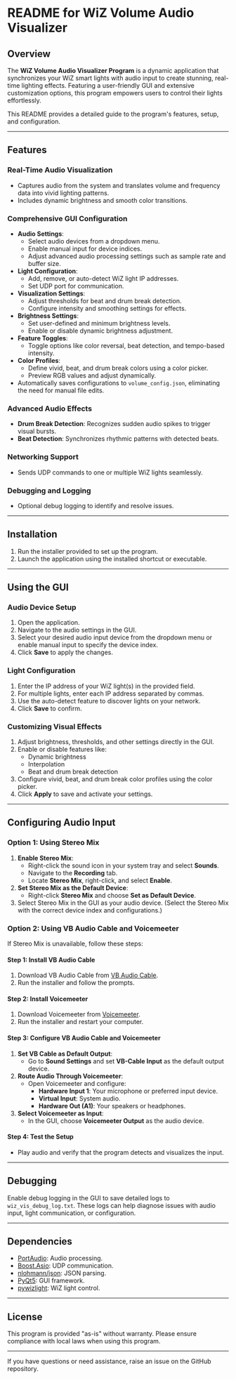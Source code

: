 # README for WiZ Volume Audio Visualizer

## Overview

The **WiZ Volume Audio Visualizer Program** is a dynamic application that synchronizes your WiZ smart lights with audio input to create stunning, real-time lighting effects. Featuring a user-friendly GUI and extensive customization options, this program empowers users to control their lights effortlessly.

This README provides a detailed guide to the program's features, setup, and configuration.

---

## Features

### Real-Time Audio Visualization
- Captures audio from the system and translates volume and frequency data into vivid lighting patterns.
- Includes dynamic brightness and smooth color transitions.

### Comprehensive GUI Configuration
- **Audio Settings**:
  - Select audio devices from a dropdown menu.
  - Enable manual input for device indices.
  - Adjust advanced audio processing settings such as sample rate and buffer size.
- **Light Configuration**:
  - Add, remove, or auto-detect WiZ light IP addresses.
  - Set UDP port for communication.
- **Visualization Settings**:
  - Adjust thresholds for beat and drum break detection.
  - Configure intensity and smoothing settings for effects.
- **Brightness Settings**:
  - Set user-defined and minimum brightness levels.
  - Enable or disable dynamic brightness adjustment.
- **Feature Toggles**:
  - Toggle options like color reversal, beat detection, and tempo-based intensity.
- **Color Profiles**:
  - Define vivid, beat, and drum break colors using a color picker.
  - Preview RGB values and adjust dynamically.
- Automatically saves configurations to `volume_config.json`, eliminating the need for manual file edits.

### Advanced Audio Effects
- **Drum Break Detection**: Recognizes sudden audio spikes to trigger visual bursts.
- **Beat Detection**: Synchronizes rhythmic patterns with detected beats.

### Networking Support
- Sends UDP commands to one or multiple WiZ lights seamlessly.

### Debugging and Logging
- Optional debug logging to identify and resolve issues.

---

## Installation

1. Run the installer provided to set up the program.
2. Launch the application using the installed shortcut or executable.

---

## Using the GUI

### Audio Device Setup
1. Open the application.
2. Navigate to the audio settings in the GUI.
3. Select your desired audio input device from the dropdown menu or enable manual input to specify the device index.
4. Click **Save** to apply the changes.

### Light Configuration
1. Enter the IP address of your WiZ light(s) in the provided field.
2. For multiple lights, enter each IP address separated by commas.
3. Use the auto-detect feature to discover lights on your network.
4. Click **Save** to confirm.

### Customizing Visual Effects
1. Adjust brightness, thresholds, and other settings directly in the GUI.
2. Enable or disable features like:
   - Dynamic brightness
   - Interpolation
   - Beat and drum break detection
3. Configure vivid, beat, and drum break color profiles using the color picker.
4. Click **Apply** to save and activate your settings.

---

## Configuring Audio Input

### Option 1: Using Stereo Mix
1. **Enable Stereo Mix**:
   - Right-click the sound icon in your system tray and select **Sounds**.
   - Navigate to the **Recording** tab.
   - Locate **Stereo Mix**, right-click, and select **Enable**.
2. **Set Stereo Mix as the Default Device**:
   - Right-click **Stereo Mix** and choose **Set as Default Device**.
3. Select Stereo Mix in the GUI as your audio device. (Select the Stereo Mix with the correct device index and configurations.)

### Option 2: Using VB Audio Cable and Voicemeeter
If Stereo Mix is unavailable, follow these steps:

#### Step 1: Install VB Audio Cable
1. Download VB Audio Cable from [VB Audio Cable](https://vb-audio.com/Cable/).
2. Run the installer and follow the prompts.

#### Step 2: Install Voicemeeter
1. Download Voicemeeter from [Voicemeeter](https://vb-audio.com/Voicemeeter/).
2. Run the installer and restart your computer.

#### Step 3: Configure VB Audio Cable and Voicemeeter
1. **Set VB Cable as Default Output**:
   - Go to **Sound Settings** and set **VB-Cable Input** as the default output device.
2. **Route Audio Through Voicemeeter**:
   - Open Voicemeeter and configure:
     - **Hardware Input 1**: Your microphone or preferred input device.
     - **Virtual Input**: System audio.
     - **Hardware Out (A1)**: Your speakers or headphones.
3. **Select Voicemeeter as Input**:
   - In the GUI, choose **Voicemeeter Output** as the audio device.

#### Step 4: Test the Setup
- Play audio and verify that the program detects and visualizes the input.

---

## Debugging

Enable debug logging in the GUI to save detailed logs to `wiz_vis_debug_log.txt`. These logs can help diagnose issues with audio input, light communication, or configuration.

---

## Dependencies

- [PortAudio](http://www.portaudio.com/): Audio processing.
- [Boost.Asio](https://www.boost.org/doc/libs/release/doc/html/boost_asio.html): UDP communication.
- [nlohmann/json](https://github.com/nlohmann/json): JSON parsing.
- [PyQt5](https://pypi.org/project/PyQt5/): GUI framework.
- [pywizlight](https://pypi.org/project/pywizlight/): WiZ light control.

---

## License

This program is provided "as-is" without warranty. Please ensure compliance with local laws when using this program.

---

If you have questions or need assistance, raise an issue on the GitHub repository.

